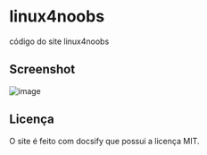 # linux4noobs
código do site linux4noobs

## Screenshot
![image](https://user-images.githubusercontent.com/111701513/214773280-aced904a-395b-4e4e-afb4-6b2900652617.png)

## Licença
O site é feito com docsify que possui a licença MIT.
